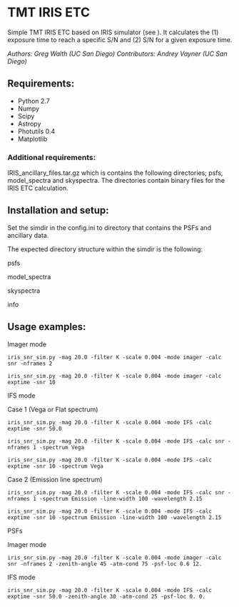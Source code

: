# TMT IRIS ETC

Simple TMT IRIS ETC based on IRIS simulator (see ).  It calculates the (1)
exposure time to reach a specific S/N and (2) S/N for a given exposure time.

*Authors: Greg Walth (UC San Diego)*
*Contributors: Andrey Vayner (UC San Diego)*

## Requirements:
* Python 2.7
* Numpy
* Scipy
* Astropy
* Photutils 0.4
* Matplotlib

### Additional requirements:
IRIS_ancillary_files.tar.gz which is contains the following directories; psfs, model_spectra and skyspectra.  The
directories contain binary files for the IRIS ETC calculation.

## Installation and setup:
Set the simdir in the config.ini to directory that contains the PSFs and
ancillary data.

The expected directory structure within the simdir is the following:

psfs

model_spectra

skyspectra

info




## Usage examples:
Imager mode

`iris_snr_sim.py -mag 20.0 -filter K -scale 0.004 -mode imager -calc snr -nframes 2`

`iris_snr_sim.py -mag 20.0 -filter K -scale 0.004 -mode imager -calc exptime -snr 10`

IFS mode

Case 1 (Vega or Flat spectrum)

`iris_snr_sim.py -mag 20.0 -filter K -scale 0.004 -mode IFS -calc exptime -snr 50.0`

`iris_snr_sim.py -mag 20.0 -filter K -scale 0.004 -mode IFS -calc snr -nframes 1 -spectrum Vega`

`iris_snr_sim.py -mag 20.0 -filter K -scale 0.004 -mode IFS -calc exptime -snr 10 -spectrum Vega`

Case 2 (Emission line spectrum)

`iris_snr_sim.py -mag 20.0 -filter K -scale 0.004 -mode IFS -calc snr -nframes 1 -spectrum Emission -line-width 100 -wavelength 2.15`

`iris_snr_sim.py -mag 20.0 -filter K -scale 0.004 -mode IFS -calc exptime -snr 10 -spectrum Emission -line-width 100 -wavelength 2.15`

PSFs

Imager mode

`iris_snr_sim.py -mag 20.0 -filter K -scale 0.004 -mode imager -calc snr -nframes 2 -zenith-angle 45 -atm-cond 75 -psf-loc 0.6 12.`

IFS mode

`iris_snr_sim.py -mag 20.0 -filter K -scale 0.004 -mode IFS -calc exptime -snr 50.0 -zenith-angle 30 -atm-cond 25 -psf-loc 0. 0.`

